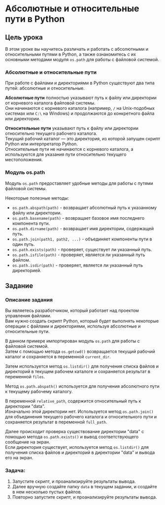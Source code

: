 # Абсолютные и относительные пути в Python

## Цель урока
В этом уроке вы научитесь различать и работать с абсолютными и относительными путями в Python, а также ознакомитесь с их основными методами модуля `os.path` для работы с файловой системой.

### Абсолютные и относительные пути
При работе с файлами и директориями в Python существуют два типа путей: абсолютные и относительные. 

**Абсолютные пути** полностью указывают путь к файлу или директории от корневого каталога файловой системы.  
Они начинаются с корневого каталога (например, `/` на Unix-подобных системах или `C:\` на Windows) и продолжаются до конкретного файла или директории.

**Относительные пути** указывают путь к файлу или директории относительно текущего рабочего каталога.  
Текущий рабочий каталог — это директория, из которой запущен скрипт Python или интерпретатор Python.  
Относительные пути не начинаются с корневого каталога, а используются для указания пути относительно текущего местоположения.

### Модуль os.path
Модуль `os.path` предоставляет удобные методы для работы с путями файловой системы.

Некоторые полезные методы:
- `os.path.abspath(path)` - возвращает абсолютный путь к указанному файлу или директории.
- `os.path.basename(path)` - возвращает базовое имя последнего компонента пути.
- `os.path.dirname(path)` - возвращает имя директории, содержащей путь.
- `os.path.join(path1, path2, ...)` - объединяет компоненты пути в один путь.
- `os.path.exists(path)` - проверяет, существует ли указанный путь.
- `os.path.isfile(path)` - проверяет, является ли указанный путь файлом.
- `os.path.isdir(path)` - проверяет, является ли указанный путь директорией.

## Задание
### Описание задания
Вы являетесь разработчиком, который работает над проектом управления файлами.  
Вам нужно создать скрипт Python, который будет выполнять некоторые операции с файлами и директориями, используя абсолютные и относительные пути.

В данном примере импортирован модуль `os.path` для работы с файловой системой.  
Затем с помощью метода `os.getcwd()` возвращается текущий рабочий каталог и сохраняется в переменной `current_dir`.  

Затем используется метод `os.listdir()` для получения списка файлов и директорий в текущем рабочем каталоге и сохраняется результат в переменной `files`.  

Метод `os.path.abspath()` используется для получения абсолютного пути к текущему рабочему каталогу.

В переменной `relative_path`, содержится относительный путь к директории "data".  
Изначально этой директории нет.
Используется метод `os.path.join()` для объединения текущего рабочего каталога и относительного пути и сохраняется результат в переменной `full_path`.  

Далее происходит проверка существование директории "data" с помощью метода `os.path.exists()` и вывод соответствующего сообщение на экран.  
Если директория существует, используется метод `os.listdir()` для получения списка файлов и директорий в директории "data" и вывода его на экран.

### Задача:
1. Запустите скрипт, и проанализируйте результаты вывода.
2. Далее вручную создайте папку `data` в текущем задании, и создайте в нем несколько пустых файлов.
3. Повторно запустите скрипт, и проанализируйте результаты вывода.
